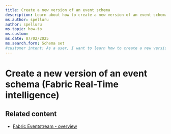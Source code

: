 ```yaml
---
title: Create a new version of an event schema
description: Learn about how to create a new version of an event schema in Real-Time Intelligence.
ms.author: spelluru
author: spelluru
ms.topic: how-to
ms.custom:
ms.date: 07/02/2025
ms.search.form: Schema set
#customer intent: As a user, I want to learn how to create a new version of an event schema in Real-Time Intelligence.
---
```

# Create a new version of an event schema (Fabric Real-Time intelligence)


## Related content

* [Fabric Eventstream - overview](overview.md)
